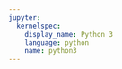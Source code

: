 ```yaml
---
jupyter:
  kernelspec:
    display_name: Python 3
    language: python
    name: python3
---
```


```python

```
